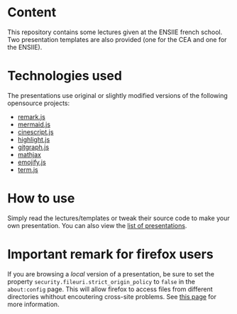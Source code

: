 # Content

This repository contains some lectures given at the ENSIIE french school.
Two presentation templates are also provided (one for the CEA and one for the ENSIIE).

# Technologies used

The presentations use original or slightly modified versions of the following opensource projects:

* [remark.js](https://remarkjs.com)
* [mermaid.js](https://mermaidjs.github.io)
* [cinescript.js](https://github.com/arnehilmann/cinescript)
* [highlight.js](https://highlightjs.org)
* [gitgraph.js](http://gitgraphjs.com)
* [mathjax](https://mathjax.org)
* [emojify.js](https://github.com/emojione/emojify.js)
* [term.js](https://github.com/emojione/emojify.js)

# How to use

Simply read the lectures/templates or tweak their source code to make your own presentation.
You can also view the [list of presentations](toc/index.html).

# Important remark for firefox users

If you are browsing a *local* version of a presentation, be sure to set the property
`security.fileuri.strict_origin_policy` to `false` in the `about:config` page. This will allow
firefox to access files from different directories whithout encoutering cross-site problems.
See [this page](https://developer.mozilla.org/en-US/docs/Same-origin_policy_for_file:_URIs)
for more information.





